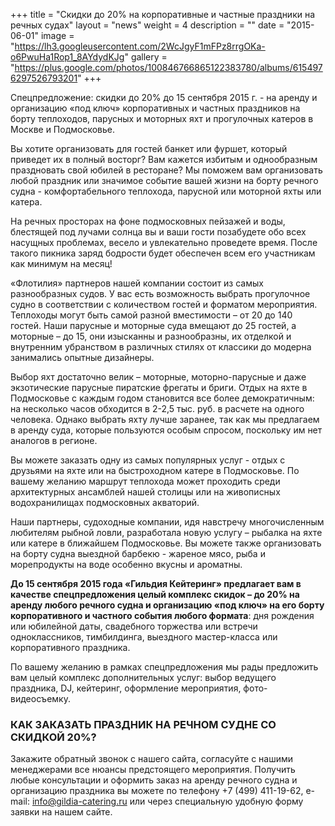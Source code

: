 +++
title = "Скидки до 20% на корпоративные и частные праздники на речных судах"
layout = "news"
weight = 4
description = ""
date = "2015-06-01"
image = "https://lh3.googleusercontent.com/2WcJgyF1mFPz8rrgOKa-o6PwuHa1Rop1_8AYdydKJg"
gallery = "https://plus.google.com/photos/100846766865122383780/albums/6154976297526793201"
+++

Спецпредложение: скидки до 20% до 15 сентября 2015 г. - на аренду и организацию «под ключ» корпоративных и частных праздников на борту теплоходов, парусных и моторных яхт и прогулочных катеров в Москве и Подмосковье.

<!--more-->

Вы хотите организовать для гостей банкет или фуршет, который приведет их в полный восторг? Вам кажется избитым и однообразным праздновать свой юбилей в ресторане? Мы поможем вам организовать любой праздник или значимое событие вашей жизни на борту речного судна - комфортабельного теплохода, парусной или моторной яхты или катера.

На речных просторах на фоне подмосковных пейзажей и воды, блестящей под лучами солнца вы и ваши гости позабудете обо всех насущных проблемах, весело и увлекательно проведете время. После такого пикника заряд бодрости будет обеспечен всем его участникам как минимум на месяц!

«Флотилия» партнеров нашей компании состоит из самых разнообразных судов.  У вас есть возможность выбрать прогулочное судно в соответствии с количеством гостей и форматом мероприятия. Теплоходы могут быть самой разной вместимости – от 20 до 140 гостей. Наши парусные и моторные суда вмещают до 25 гостей, а моторные – до 15, они изысканны и разнообразны, их отделкой и внутренним убранством в различных стилях от классики до модерна занимались опытные дизайнеры.

Выбор яхт достаточно велик – моторные, моторно-парусные и даже экзотические парусные пиратские фрегаты и бриги. Отдых на яхте в Подмосковье с каждым годом становится все более демократичным: на несколько часов обходится в 2-2,5 тыс. руб. в расчете на одного человека. Однако выбрать яхту лучше заранее, так как мы предлагаем в аренду суда, которые пользуются особым спросом, поскольку им нет аналогов в регионе.

Вы можете заказать одну из самых популярных услуг - отдых с друзьями на яхте или на быстроходном катере в Подмосковье. По вашему желанию маршрут теплохода может проходить среди архитектурных ансамблей нашей столицы или на живописных водохранилищах подмосковных акваторий.

Наши партнеры, судоходные компании, идя навстречу многочисленным любителям рыбной ловли, разработала новую услугу – рыбалка на яхте или катере в ближайшем Подмосковье. Вы можете также организовать на борту судна выездной барбекю - жареное мясо, рыба и морепродукты на воде  особенно вкусны и ароматны.

**До 15 сентября 2015 года «Гильдия Кейтеринг» предлагает вам в качестве спецпредложения целый комплекс скидок – до 20% на аренду любого речного судна и организацию «под ключ» на его борту корпоративного и частного события любого формата**: дня рождения или юбилейной даты, свадебного торжества или встречи одноклассников, тимбилдинга, выездного мастер-класса или корпоративного праздника.  

По вашему желанию в рамках спецпредложения мы рады предложить вам целый комплекс дополнительных услуг: выбор ведущего праздника, DJ, кейтеринг, оформление мероприятия, фото-видеосъемку.

### КАК ЗАКАЗАТЬ ПРАЗДНИК НА РЕЧНОМ СУДНЕ СО СКИДКОЙ 20%?

Закажите обратный звонок с нашего сайта, согласуйте с нашими менеджерами все нюансы предстоящего мероприятия.
Получить любые консультации и оформить заказ на аренду речного судна и организацию праздника вы можете по телефону +7 (499) 411-19-62, e-mail: info@gildia-catering.ru или через специальную удобную форму заявки на нашем сайте.
